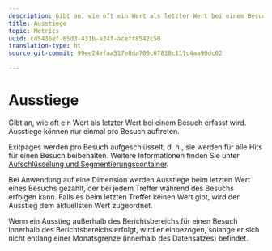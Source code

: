 ```yaml
---
description: Gibt an, wie oft ein Wert als letzter Wert bei einem Besuch erfasst wird. Ausstiege können nur einmal pro Besuch auftreten.
title: Ausstiege
topic: Metrics
uuid: cd5436ef-65d3-431b-a24f-aceff8542c50
translation-type: ht
source-git-commit: 99ee24efaa517e8da700c67818c111c4aa90dc02

---
```



# Ausstiege

Gibt an, wie oft ein Wert als letzter Wert bei einem Besuch erfasst wird. Ausstiege können nur einmal pro Besuch auftreten.

Exitpages werden pro Besuch aufgeschlüsselt, d. h., sie werden für alle Hits für einen Besuch beibehalten. Weitere Informationen finden Sie unter [Aufschlüsselung und Segmentierungscontainer](https://marketing.adobe.com/resources/help/en_US/sc/user/c_Breakdown_and_segmentation_containers.html).

Bei Anwendung auf eine Dimension werden Ausstiege beim letzten Wert eines Besuchs gezählt, der bei jedem Treffer während des Besuchs erfolgen kann. Falls es beim letzten Treffer keinen Wert gibt, wird der Ausstieg dem aktuellsten Wert zugeordnet.

Wenn ein Ausstieg außerhalb des Berichtsbereichs für einen Besuch innerhalb des Berichtsbereichs erfolgt, wird er einbezogen, solange er sich nicht entlang einer Monatsgrenze (innerhalb des Datensatzes) befindet.
